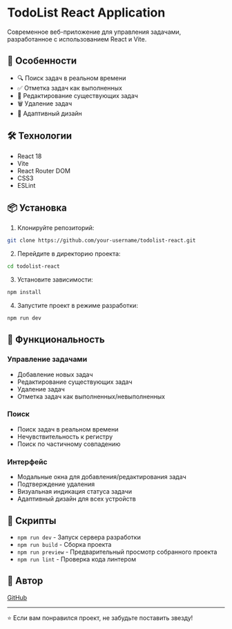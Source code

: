 # TodoList React Application

Современное веб-приложение для управления задачами, разработанное с использованием React и Vite.

## 🚀 Особенности

- 🔍 Поиск задач в реальном времени
- ✅ Отметка задач как выполненных
- 📝 Редактирование существующих задач
- 🗑️ Удаление задач
- 📱 Адаптивный дизайн

## 🛠️ Технологии

- React 18
- Vite
- React Router DOM
- CSS3
- ESLint

## 📦 Установка

1. Клонируйте репозиторий:
```bash
git clone https://github.com/your-username/todolist-react.git
```

2. Перейдите в директорию проекта:
```bash
cd todolist-react
```

3. Установите зависимости:
```bash
npm install
```

4. Запустите проект в режиме разработки:
```bash
npm run dev
```


## 🎯 Функциональность

### Управление задачами
- Добавление новых задач
- Редактирование существующих задач
- Удаление задач
- Отметка задач как выполненных/невыполненных

### Поиск
- Поиск задач в реальном времени
- Нечувствительность к регистру
- Поиск по частичному совпадению

### Интерфейс
- Модальные окна для добавления/редактирования задач
- Подтверждение удаления
- Визуальная индикация статуса задачи
- Адаптивный дизайн для всех устройств

## 🚀 Скрипты

- `npm run dev` - Запуск сервера разработки
- `npm run build` - Сборка проекта
- `npm run preview` - Предварительный просмотр собранного проекта
- `npm run lint` - Проверка кода линтером

## 👥 Автор

[GitHub](https://github.com/Maksim-driller)

---

⭐️ Если вам понравился проект, не забудьте поставить звезду!
